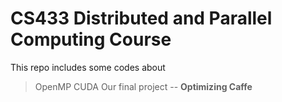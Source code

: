 # CS433 Distributed and Parallel Computing Course
This repo includes some codes about 
> OpenMP
> CUDA
> Our final project -- **Optimizing Caffe**